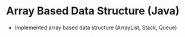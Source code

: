 # Array Based Data Structure (Java)
- Implemented array based data structure (ArrayList, Stack, Queue)
